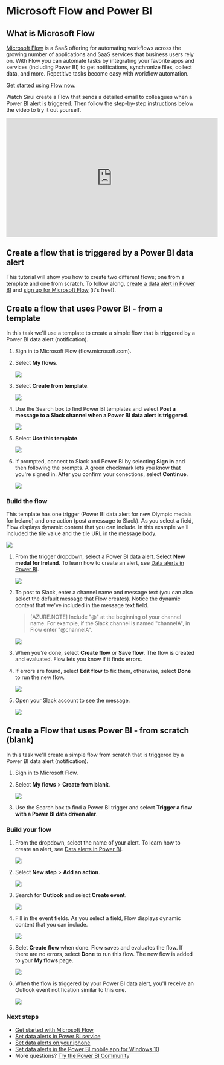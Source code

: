 <properties
   pageTitle="Tutorial: Power BI integration with Microsoft Flow"
   description="Learn how to create Flows triggered by Power BI data alerts."
   services="powerbi"
   documentationCenter=""
   authors="mihart"
   manager="erikre"
   backup=""
   editor=""
   tags=""
   featuredVideoId="YhmNstC39Mw"
   qualityFocus="no"
   qualityDate=""/>

<tags
   ms.service="powerbi"
   ms.devlang="NA"
   ms.topic="article"
   ms.tgt_pltfrm="NA"
   ms.workload="powerbi"
   ms.date="10/30/2017"
   ms.author="mihart"/>

# Microsoft Flow and Power BI
##  What is Microsoft Flow
[Microsoft Flow](https://flow.microsoft.com/en-us/documentation/getting-started) is a SaaS offering for automating workflows across the growing number of applications and SaaS services that business users rely on. With Flow you can automate tasks by integrating your favorite apps and services (including Power BI) to get notifications, synchronize files, collect data, and more. Repetitive tasks become easy with workflow automation.

[Get started using Flow now.](https://flow.microsoft.com/documentation/getting-started)

Watch Sirui create a Flow that sends a detailed email to colleagues when a Power BI alert is triggered. Then follow the step-by-step instructions below the video to try it out yourself.

<iframe width="560" height="315" src="https://www.youtube.com/embed/YhmNstC39Mw" frameborder="0" allowfullscreen></iframe>

##  Create a flow that is triggered by a Power BI data alert
This tutorial will show you how to create two different flows; one from a template and one from scratch. To follow along, [create a data alert in Power BI](powerbi-service-set-data-alerts.md) and [sign up for Microsoft Flow](https://flow.microsoft.com/en-us/#home-signup) (it's free!).

##  Create a flow that uses Power BI - from a template
In this task we'll use a template to create a simple flow that is triggered by a Power BI data alert (notification).

1.  Sign in to Microsoft Flow (flow.microsoft.com).

2.  Select **My flows**.

    ![](media/powerbi-service-flow-integration/power-bi-my-flows.png)

3. Select **Create from template**.

    ![](media/powerbi-service-flow-integration/power-bi-template.png)

4. Use the Search box to find Power BI templates and select **Post a message to a Slack channel when a Power BI data alert is triggered**.

    ![](media/powerbi-service-flow-integration/power-bi-template2.png)

5.  Select **Use this template**.

    ![](media/powerbi-service-flow-integration/power-bi-use-template.png)

6.  If prompted, connect to Slack and Power BI by selecting **Sign in** and then following the prompts. A green checkmark lets you know that you're signed in.  After you confirm your conections, select **Continue**.

    ![](media/powerbi-service-flow-integration/power-bi-flow-signin.png)

### Build the flow

This template has one trigger (Power BI data alert for new Olympic medals for Ireland) and one action (post a message to Slack). As you select a field, Flow displays dynamic content that you can include.  In this example we'll included the tile value and the tile URL in the message body.

![](media/powerbi-service-flow-integration/power-bi-flow-template.png)

1.  From the trigger dropdown, select a Power BI data alert. Select **New medal for Ireland**. To learn how to create an alert, see [Data alerts in Power BI](powerbi-service-set-data-alerts.md).

    ![](media/powerbi-service-flow-integration/power-bi-trigger-flow.png)

2.  To post to Slack, enter a channel name and message text (you can also select the default message that Flow creates). Notice the dynamic content that we've included in the message text field.

    >[AZURE.NOTE] Include "@" at the beginning of your channel name.  For example, if the Slack channel is named "channelA", in Flow enter "@channelA".

    ![](media/powerbi-service-flow-integration/power-bi-flow-slacker.png)

3.  When you're done, select **Create flow** or **Save flow**.  The flow is created and evaluated.  Flow lets you know if it finds errors.

4.  If errors are found, select **Edit flow** to fix them, otherwise, select **Done** to run the new flow.

    ![](media/powerbi-service-flow-integration/power-bi-flow-running.png)

5.  Open your Slack account to see the message.  

    ![](media/powerbi-service-flow-integration/power-bi-slack-message.png)

##  Create a Flow that uses Power BI - from scratch (blank)
In this task we'll create a simple flow from scratch that is triggered by a Power BI data alert (notification).

1.  Sign in to Microsoft Flow.

2.  Select **My flows** > **Create from blank**.

    ![](media/powerbi-service-flow-integration/power-bi-my-flows.png)

3. Use the Search box to find a Power BI trigger and select **Trigger a flow with a Power BI data driven aler**.

### Build your flow

1. From the dropdown, select the name of your alert.  To learn how to create an alert, see [Data alerts in Power BI](powerbi-service-set-data-alerts.md).

    ![](media/powerbi-service-flow-integration/power-bi-totalstores.png)

2.  Select **New step** > **Add an action**.

    ![](media/powerbi-service-flow-integration/power-bi-new-step.png)

3.  Search for **Outlook** and select **Create event**.

    ![](media/powerbi-service-flow-integration/power-bi-create-event.png)

4.  Fill in the event fields. As you select a field, Flow displays dynamic content that you can include.

    ![](media/powerbi-service-flow-integration/power-bi-flow-event.png)

5.  Selet **Create flow** when done.  Flow saves and evaluates the flow. If there are no errors, select **Done** to run this flow.  The new flow is added to your **My flows** page.

    ![](media/powerbi-service-flow-integration/power-bi-flow-running.png)

7. When the flow is triggered by your Power BI data alert, you'll receive an Outlook event notification similar to this one.

    ![](media/powerbi-service-flow-integration/power-bi-flow-notice.png)



### Next steps
- [Get started with Microsoft Flow](https://flow.microsoft.com/en-us/documentation/getting-started/)
-   [Set data alerts in Power BI service](powerbi-service-set-data-alerts.md)
- [Set data alerts on your iphone](powerbi-mobile-set-data-alerts-in-the-iphone-app.md)
- [Set data alerts in the Power BI mobile app for Windows 10](powerbi-mobile-set-data-alerts-in-the-windows-10-mobile-app)
-   More questions? [Try the Power BI Community](http://community.powerbi.com/)
